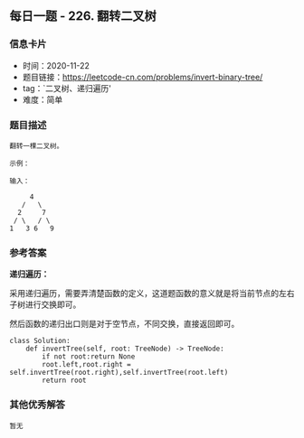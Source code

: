 ## 每日一题 - 226. 翻转二叉树

### 信息卡片

- 时间：2020-11-22
- 题目链接：https://leetcode-cn.com/problems/invert-binary-tree/
- tag：`二叉树、递归遍历'
- 难度：简单


### 题目描述

```
翻转一棵二叉树。

示例：

输入：

     4
   /   \
  2     7
 / \   / \
1   3 6   9
```

### 参考答案

**递归遍历：**

采用递归遍历，需要弄清楚函数的定义，这道题函数的意义就是将当前节点的左右子树进行交换即可。

然后函数的递归出口则是对于空节点，不同交换，直接返回即可。

```
class Solution:
    def invertTree(self, root: TreeNode) -> TreeNode:
        if not root:return None
        root.left,root.right = self.invertTree(root.right),self.invertTree(root.left)
        return root  
```
 

### 其他优秀解答

```
暂无
```
 